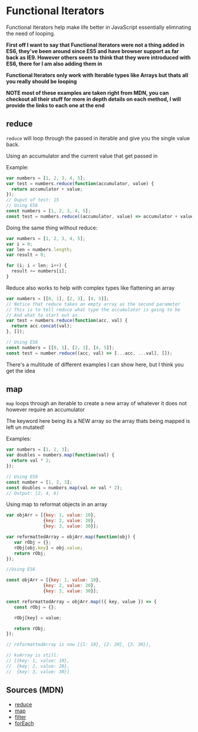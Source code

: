 # Functional Iterators

Functional Iterators help make life better in JavaScript essentially elimnating the need of looping.

**First off I want to say that Functional Iterators were not a thing added in ES6, they've been around since ES5 and have browser support as far back as IE9. However others seem to think that they were introduced with ES6, there for I am also adding them in**

**Functional Iterators only work with Iterable types like Arrays but thats all you really should be looping**

**NOTE most of these examples are taken right from MDN, you can checkout all their stuff for more in depth details on each method, I will provide the links to each one at the end**

## reduce

`reduce` will loop through the passed in iterable and give you the single value back.

Using an accumulator and the current value that get passed in

Example:

```js
var numbers = [1, 2, 3, 4, 5];
var test = numbers.reduce(function(accumulator, value) {
  return accumulator + value;
});
// Ouput of test: 15
// Using ES6
const numbers = [1, 2, 3, 4, 5];
const test = numbers.reduce((accumulator, value) => accumulator + value);
```

Doing the same thing without reduce:

```js
var numbers = [1, 2, 3, 4, 5];
var i = 0;
var len = numbers.length;
var result = 0;

for (i; i < len; i++) {
  result += numbers[i];
}
```

Reduce also works to help with complex types like flattening an array

```js
var numbers = [[0, 1], [2, 3], [4, 5]];
// Notice that reduce takes an empty array as the second parameter
// This is to tell reduce what type the accumulator is going to be
// And what to start out as
var test = numbers.reduce(function(acc, val) {
  return acc.concat(val);
}, []);

// Using ES6
const numbers = [[0, 1], [2, 3], [4, 5]];
const test = number.reduce((acc, val) => [...acc, ...val], []);
```

There's a multitude of different examples I can show here, but I think you get the idea


## map

`map` loops through an iterable to create a new array of whatever it does not however require an accumulator

The keyword here being its a NEW array so the array thats being mapped is left un mutated!

Examples:

```js
var numbers = [1, 2, 3];
var doubles = numbers.map(function(val) {
  return val * 2;
});

// Using ES6
const number = [1, 2, 3];
const doubles = numbers.map(val => val * 2);
// Output: [2, 4, 6]
```

Using map to reformat objects in an array

```js
var objArr = [{key: 1, value: 10},
              {key: 2, value: 20},
              {key: 3, value: 30}];

var reformattedArray = objArr.map(function(obj) {
   var rObj = {};
   rObj[obj.key] = obj.value;
   return rObj;
});

//Using ES6

const objArr = [{key: 1, value: 10},
              {key: 2, value: 20},
              {key: 3, value: 30}];

const reformattedArray = objArr.map(({ key, value }) => {
   const rObj = {};

   rObj[key] = value;

   return rObj;
});

// reformattedArray is now [{1: 10}, {2: 20}, {3: 30}],

// kvArray is still:
// [{key: 1, value: 10},
//  {key: 2, value: 20},
//  {key: 3, value: 30}]
```

## Sources (MDN)

- [reduce](https://developer.mozilla.org/en-US/docs/Web/JavaScript/Reference/Global_Objects/Array/Reduce)
- [map](https://developer.mozilla.org/en-US/docs/Web/JavaScript/Reference/Global_Objects/Array/Map)
- [filter](https://developer.mozilla.org/en-US/docs/Web/JavaScript/Reference/Global_Objects/Array/filter)
- [forEach](https://developer.mozilla.org/en-US/docs/Web/JavaScript/Reference/Global_Objects/Array/forEach)
